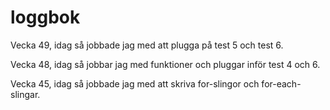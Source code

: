 # loggbok

Vecka 49, idag så jobbade jag med att plugga på test 5 och test 6.

Vecka 48, idag så jobbar jag med funktioner och pluggar inför test 4 och 6.

Vecka 45, idag så jobbade jag med att skriva for-slingor och for-each-slingar.
